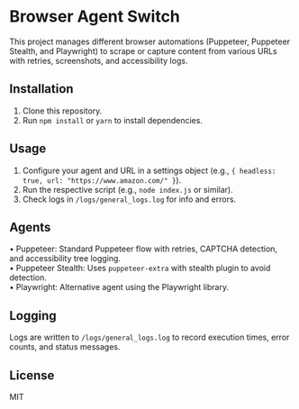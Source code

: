 
# Browser Agent Switch

This project manages different browser automations (Puppeteer, Puppeteer Stealth, and Playwright) to scrape or capture content from various URLs with retries, screenshots, and accessibility logs.

## Installation

1. Clone this repository.  
2. Run `npm install` or `yarn` to install dependencies.

## Usage

1. Configure your agent and URL in a settings object (e.g., `{ headless: true, url: "https://www.amazon.com/" }`).  
2. Run the respective script (e.g., `node index.js` or similar).  
3. Check logs in `/logs/general_logs.log` for info and errors.  

## Agents

• Puppeteer: Standard Puppeteer flow with retries, CAPTCHA detection, and accessibility tree logging.  
• Puppeteer Stealth: Uses `puppeteer-extra` with stealth plugin to avoid detection.  
• Playwright: Alternative agent using the Playwright library.  

## Logging

Logs are written to `/logs/general_logs.log` to record execution times, error counts, and status messages.

## License

MIT
